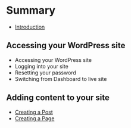 # Summary

* [Introduction](README.md)

## Accessing your WordPress site
* Accessing your WordPress site
* Logging into your site
* Resetting your password
* Switching from Dashboard to live site

## Adding content to your site
* [Creating a Post](creating-a-post.md)
* [Creating a Page](creating-a-part.md)

